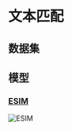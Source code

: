# 文本匹配

## 数据集

## 模型

### [ESIM](https://arxiv.org/pdf/1609.06038v3.pdf)

![ESIM](NLP_Task/img/ESIM.png)
